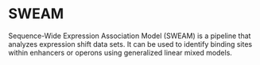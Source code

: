 # SWEAM
Sequence-Wide Expression Association Model (SWEAM) is a pipeline that analyzes expression shift data sets. It can be used to identify binding sites within enhancers or operons using generalized linear mixed models. 
